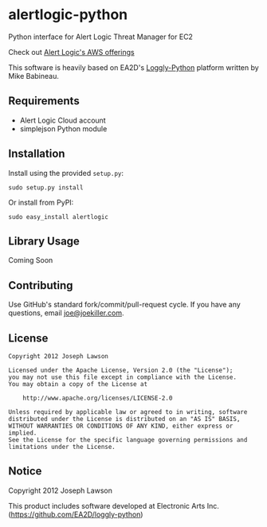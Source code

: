 alertlogic-python
=====================

Python interface for Alert Logic Threat Manager for EC2

Check out [Alert Logic's AWS offerings](https://aws.amazon.com/solution-providers/isv/alert-logic)



This software is heavily based on EA2D's [Loggly-Python](https://github.com/EA2D/loggly-python) platform written by Mike Babineau.


Requirements
--------------------
- Alert Logic Cloud account
- simplejson Python module


Installation
--------------------
Install using the provided `setup.py`:

    sudo setup.py install

Or install from PyPI:

    sudo easy_install alertlogic


Library Usage
--------------------
Coming Soon

Contributing
--------------------
Use GitHub's standard fork/commit/pull-request cycle.  If you have any questions, email <joe@joekiller.com>.


License
--------------------

    Copyright 2012 Joseph Lawson

    Licensed under the Apache License, Version 2.0 (the "License");
    you may not use this file except in compliance with the License.
    You may obtain a copy of the License at

        http://www.apache.org/licenses/LICENSE-2.0

    Unless required by applicable law or agreed to in writing, software
    distributed under the License is distributed on an "AS IS" BASIS,
    WITHOUT WARRANTIES OR CONDITIONS OF ANY KIND, either express or implied.
    See the License for the specific language governing permissions and
    limitations under the License.

Notice
--------------------
Copyright 2012 Joseph Lawson

This product includes software developed at
Electronic Arts Inc. (https://github.com/EA2D/loggly-python)
